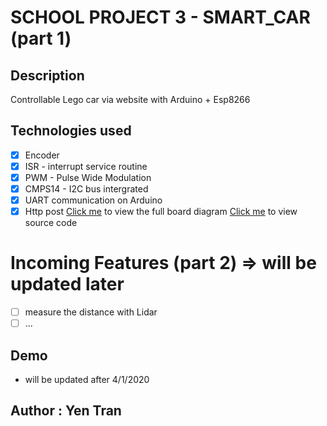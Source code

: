 # SCHOOL PROJECT 3 - SMART_CAR (part 1)
## Description
Controllable Lego car via website with Arduino + Esp8266
## Technologies used
- [x] Encoder
- [x] ISR - interrupt service routine
- [x] PWM - Pulse Wide Modulation
- [x] CMPS14 - I2C bus intergrated
- [x] UART communication on Arduino
- [x] Http post
[Click me](./diagram) to view the full board diagram 
[Click me](./final_files) to view source code
# Incoming Features (part 2) => will be updated later
- [ ] measure the distance with Lidar
- [ ] ...
## Demo
- will be updated after 4/1/2020
## Author : Yen Tran